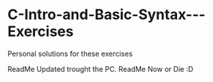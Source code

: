 # C-Intro-and-Basic-Syntax---Exercises
Personal solutions for these exercises


ReadMe Updated trought the PC.
ReadMe Now or Die :D
